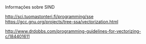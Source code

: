 Informações sobre SIND


http://sci.tuomastonteri.fi/programming/sse
https://gcc.gnu.org/projects/tree-ssa/vectorization.html

http://www.drdobbs.com/programming-guidelines-for-vectorizing-c/184401611



